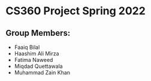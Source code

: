 # CS360 Project Spring 2022

## Group Members:
- Faaiq Bilal 
- Haashim Ali Mirza
- Fatima Naweed
- Miqdad Quettawala
- Muhammad Zain Khan
